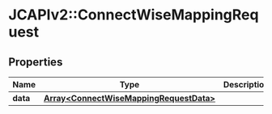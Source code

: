 # JCAPIv2::ConnectWiseMappingRequest

## Properties
Name | Type | Description | Notes
------------ | ------------- | ------------- | -------------
**data** | [**Array&lt;ConnectWiseMappingRequestData&gt;**](ConnectWiseMappingRequestData.md) |  | [optional] 

